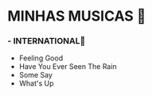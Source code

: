 # MINHAS MUSICAS :musical_score:

### - INTERNATIONAL:musical_note:

- Feeling Good
- Have You Ever Seen The Rain
- Some Say
- What's Up

